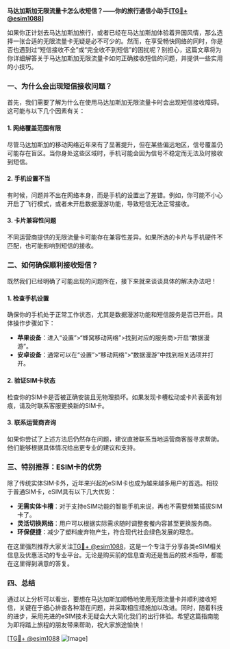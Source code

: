 **马达加斯加无限流量卡怎么收短信？——你的旅行通信小助手[[TG💪+ @esim1088](https://t.me/s/esim1088)]**

如果你正计划去马达加斯加旅行，或者已经在马达加斯加体验着异国风情，那么选择一张合适的无限流量卡无疑是必不可少的。然而，在享受畅快网络的同时，你是否也遇到过“短信接收不全”或“完全收不到短信”的困扰呢？别担心，这篇文章将为你详细解答关于马达加斯加无限流量卡如何正确接收短信的问题，并提供一些实用的小技巧。

### 一、为什么会出现短信接收问题？

首先，我们需要了解为什么在使用马达加斯加无限流量卡时会出现短信接收障碍。这可能与以下几个因素有关：

#### 1. 网络覆盖范围有限
尽管马达加斯加的移动网络近年来有了显著提升，但在某些偏远地区，信号覆盖仍可能存在盲区。当你身处这些区域时，手机可能会因为信号不稳定而无法及时接收到短信。

#### 2. 手机设置不当
有时候，问题并不出在网络本身，而是手机的设置出了差错。例如，你可能不小心开启了飞行模式，或者未开启数据漫游功能，导致短信无法正常接收。

#### 3. 卡片兼容性问题
不同运营商提供的无限流量卡可能存在兼容性差异。如果所选的卡片与手机硬件不匹配，也可能影响到短信的接收。

### 二、如何确保顺利接收短信？

既然我们已经明确了可能出现的问题所在，接下来就来谈谈具体的解决办法吧！

#### 1. 检查手机设置
确保你的手机处于正常工作状态，尤其是数据漫游功能和短信服务是否已开启。具体操作步骤如下：
- **苹果设备**：进入“设置”>“蜂窝移动网络”>找到对应的服务商>开启“数据漫游”。
- **安卓设备**：通常可以在“设置”>“移动网络”>“数据漫游”中找到相关选项并打开。

#### 2. 验证SIM卡状态
检查你的SIM卡是否被正确安装且无物理损坏。如果发现卡槽松动或卡片表面有划痕，请及时联系客服更换新的SIM卡。

#### 3. 联系运营商咨询
如果你尝试了上述方法后仍然存在问题，建议直接联系当地运营商客服寻求帮助。他们能够根据具体情况给出更专业的建议和支持。

### 三、特别推荐：ESIM卡的优势

除了传统实体SIM卡外，近年来兴起的eSIM卡也成为越来越多用户的首选。相较于普通SIM卡，eSIM具有以下几大优势：
- **无需实体卡槽**：对于支持eSIM功能的智能手机来说，再也不需要频繁插拔SIM卡了。
- **灵活切换网络**：用户可以根据实际需求随时调整套餐内容甚至更换服务商。
- **环保便捷**：减少了塑料废弃物产生，符合现代社会绿色发展的理念。

在这里强烈推荐大家关注[TG💪+ @esim1088](https://t.me/s/esim1088)，这是一个专注于分享各类eSIM相关信息及优惠活动的专业平台。无论是购买前的信息查询还是售后的技术指导，都能在这里得到满意的答复。

### 四、总结

通过以上分析可以看出，要想在马达加斯加顺畅地使用无限流量卡并顺利接收短信，关键在于细心排查各种潜在问题，并采取相应措施加以改进。同时，随着科技的进步，采用先进的eSIM技术无疑会大大简化我们的出行体验。希望这篇指南能为即将踏上旅程的朋友带来帮助，祝大家旅途愉快！

[[TG💪+ @esim1088](https://t.me/s/esim1088) ![Image](https://i.postimg.cc/4NQfJmqS/Snipaste-2025-05-13-00-14-12.png)]